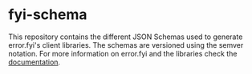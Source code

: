# fyi-schema

This repository contains the different JSON Schemas used to generate error.fyi's client libraries.
The schemas are versioned using the semver notation.
For more information on error.fyi and the libraries check the [documentation](https://docs.error.fyi).
